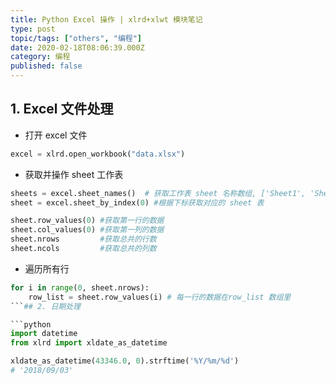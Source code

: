 ```yaml
---
title: Python Excel 操作 | xlrd+xlwt 模块笔记
type: post
topic/tags: ["others", "编程"]
date: 2020-02-18T08:06:39.000Z
category: 编程
published: false
---
```




## 1. Excel 文件处理

- 打开 excel 文件

```python
excel = xlrd.open_workbook("data.xlsx")  
```


- 获取并操作 sheet 工作表

```python
sheets = excel.sheet_names()  # 获取工作表 sheet 名称数组, ['Sheet1', 'Sheet2', 'Sheet3']
sheet = excel.sheet_by_index(0) #根据下标获取对应的 sheet 表

sheet.row_values(0) #获取第一行的数据
sheet.col_values(0) #获取第一列的数据
sheet.nrows         #获取总共的行数
sheet.ncols         #获取总共的列数
```


- 遍历所有行

```python
for i in range(0, sheet.nrows):
    row_list = sheet.row_values(i) # 每一行的数据在row_list 数组里
```## 2. 日期处理

```python
import datetime
from xlrd import xldate_as_datetime

xldate_as_datetime(43346.0, 0).strftime('%Y/%m/%d') 
# '2018/09/03'
```

